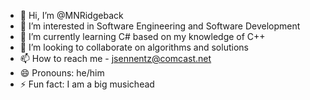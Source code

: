 - 👋 Hi, I’m @MNRidgeback
- 👀 I’m interested in Software Engineering and Software Development
- 🌱 I’m currently learning C# based on my knowledge of C++
- 💞️ I’m looking to collaborate on algorithms and solutions 
- 📫 How to reach me - jsennentz@comcast.net
- 😄 Pronouns: he/him
- ⚡ Fun fact: I am a big musichead

<!---
MNRidgeback/MNRidgeback is a ✨ special ✨ repository because its `README.md` (this file) appears on your GitHub profile.
You can click the Preview link to take a look at your changes.
--->
